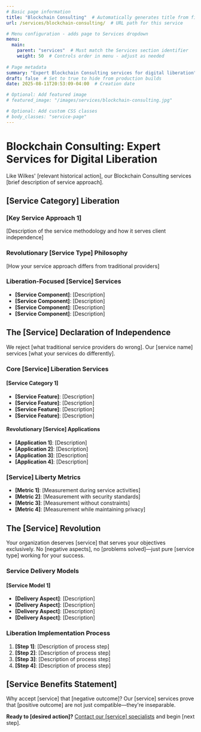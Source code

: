 ```yaml
---
# Basic page information
title: "Blockchain Consulting"  # Automatically generates title from filename
url: /services/blockchain-consulting/  # URL path for this service

# Menu configuration - adds page to Services dropdown
menu:
  main:
    parent: "services"  # Must match the Services section identifier
    weight: 50  # Controls order in menu - adjust as needed
    
# Page metadata
summary: "Expert Blockchain Consulting services for digital liberation"  # Used in page cards and SEO
draft: false  # Set to true to hide from production builds
date: 2025-08-11T20:53:09-04:00  # Creation date

# Optional: Add featured image
# featured_image: "/images/services/blockchain-consulting.jpg"

# Optional: Add custom CSS classes
# body_classes: "service-page"
---
```


# Blockchain Consulting: Expert Services for Digital Liberation

Like Wilkes' [relevant historical action], our Blockchain Consulting services [brief description of service approach].

## [Service Category] Liberation

### [Key Service Approach 1]
[Description of the service methodology and how it serves client independence]

### Revolutionary [Service Type] Philosophy
[How your service approach differs from traditional providers]

### Liberation-Focused [Service] Services
- **[Service Component]**: [Description]
- **[Service Component]**: [Description]
- **[Service Component]**: [Description]
- **[Service Component]**: [Description]

## The [Service] Declaration of Independence

We reject [what traditional service providers do wrong]. Our [service name] services [what your services do differently].

### Core [Service] Liberation Services

#### [Service Category 1]
- **[Service Feature]**: [Description]
- **[Service Feature]**: [Description]
- **[Service Feature]**: [Description]
- **[Service Feature]**: [Description]

#### Revolutionary [Service] Applications
- **[Application 1]**: [Description]
- **[Application 2]**: [Description]
- **[Application 3]**: [Description]
- **[Application 4]**: [Description]

### [Service] Liberty Metrics
- **[Metric 1]**: [Measurement during service activities]
- **[Metric 2]**: [Measurement with security standards]
- **[Metric 3]**: [Measurement without constraints]
- **[Metric 4]**: [Measurement while maintaining privacy]

## The [Service] Revolution

Your organization deserves [service] that serves your objectives exclusively. No [negative aspects], no [problems solved]—just pure [service type] working for your success.

### Service Delivery Models

#### [Service Model 1]
- **[Delivery Aspect]**: [Description]
- **[Delivery Aspect]**: [Description]
- **[Delivery Aspect]**: [Description]
- **[Delivery Aspect]**: [Description]

### Liberation Implementation Process
1. **[Step 1]**: [Description of process step]
2. **[Step 2]**: [Description of process step]
3. **[Step 3]**: [Description of process step]
4. **[Step 4]**: [Description of process step]

## [Service Benefits Statement]

Why accept [service] that [negative outcome]? Our [service] services prove that [positive outcome] are not just compatible—they're inseparable.

**Ready to [desired action]?** [Contact our [service] specialists](/) and begin [next step].
